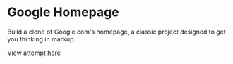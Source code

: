 Google Homepage
================

Build a clone of Google.com's homepage, a classic project designed to get you thinking in markup.

View attempt [here](http://sunsplat.github.io/google-homepage/index.html)

